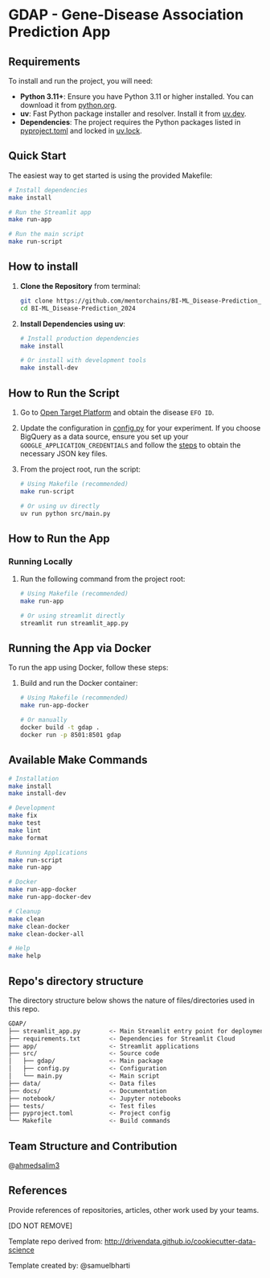 # GDAP - Gene-Disease Association Prediction App


## Requirements

To install and run the project, you will need:
- **Python 3.11+**: Ensure you have Python 3.11 or higher installed. You can download it from [python.org](https://www.python.org/).
- **uv**: Fast Python package installer and resolver. Install it from [uv.dev](https://uv.dev/).
- **Dependencies**: The project requires the Python packages listed in [pyproject.toml](./pyproject.toml) and locked in [uv.lock](./uv.lock).

## Quick Start

The easiest way to get started is using the provided Makefile:

```bash
# Install dependencies
make install

# Run the Streamlit app
make run-app

# Run the main script
make run-script
```

## How to install

1. **Clone the Repository** from terminal:
    ```bash
    git clone https://github.com/mentorchains/BI-ML_Disease-Prediction_2024.git
    cd BI-ML_Disease-Prediction_2024
    ```

2. **Install Dependencies using uv**:
    ```bash
    # Install production dependencies
    make install

    # Or install with development tools
    make install-dev
    ```

## How to Run the Script

1. Go to [Open Target Platform](https://platform.opentargets.org/) and obtain the disease `EFO ID`.

2. Update the configuration in [config.py](./src/config.py) for your experiment. If you choose BigQuery as a data source, ensure you set up your `GOOGLE_APPLICATION_CREDENTIALS` and follow the [steps](./docs/reports/google_cloud_setup.md) to obtain the necessary JSON key files.

3. From the project root, run the script:

    ```bash
    # Using Makefile (recommended)
    make run-script

    # Or using uv directly
    uv run python src/main.py
    ```

## How to Run the App

### Running Locally

1. Run the following command from the project root:

    ```bash
    # Using Makefile (recommended)
    make run-app

    # Or using streamlit directly
    streamlit run streamlit_app.py
    ```

## Running the App via Docker

To run the app using Docker, follow these steps:

1. Build and run the Docker container:

    ```bash
    # Using Makefile (recommended)
    make run-app-docker

    # Or manually
    docker build -t gdap .
    docker run -p 8501:8501 gdap
    ```

## Available Make Commands

```bash
# Installation
make install
make install-dev

# Development
make fix
make test
make lint
make format

# Running Applications
make run-script
make run-app

# Docker
make run-app-docker
make run-app-docker-dev

# Cleanup
make clean
make clean-docker
make clean-docker-all

# Help
make help
```

## Repo's directory structure

The directory structure below shows the nature of files/directories used in this repo.

```sh
GDAP/
├── streamlit_app.py        <- Main Streamlit entry point for deployment
├── requirements.txt        <- Dependencies for Streamlit Cloud
├── app/                    <- Streamlit applications
├── src/                    <- Source code
│   ├── gdap/               <- Main package
│   ├── config.py           <- Configuration
│   └── main.py             <- Main script
├── data/                   <- Data files
├── docs/                   <- Documentation
├── notebook/               <- Jupyter notebooks
├── tests/                  <- Test files
├── pyproject.toml          <- Project config
└── Makefile                <- Build commands

```

## Team Structure and Contribution

@[ahmedsalim3](https://github.com/ahmedsalim3)

## References

Provide references of repositories, articles, other work used by your teams.

[DO NOT REMOVE]

Template repo derived from: http://drivendata.github.io/cookiecutter-data-science

Template created by: @samuelbharti
